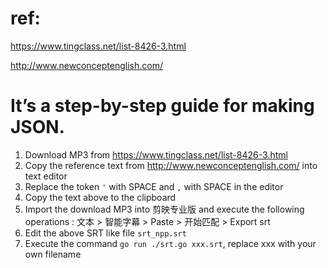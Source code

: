 
# ref:
https://www.tingclass.net/list-8426-3.html

http://www.newconceptenglish.com/

# It’s a step-by-step guide for making JSON.

1. Download MP3 from https://www.tingclass.net/list-8426-3.html
2. Copy the reference text from http://www.newconceptenglish.com/ into text editor
3. Replace the token `'` with SPACE and `,` with SPACE in the editor
4. Copy the text above to the clipboard
5. Import the download MP3 into 剪映专业版 and execute the following operations : 文本 > 智能字幕 > Paste > 开始匹配 > Export srt
6. Edit the above SRT like file `srt_npp.srt`
7. Execute the command `go run ./srt.go xxx.srt`, replace xxx with your own filename
